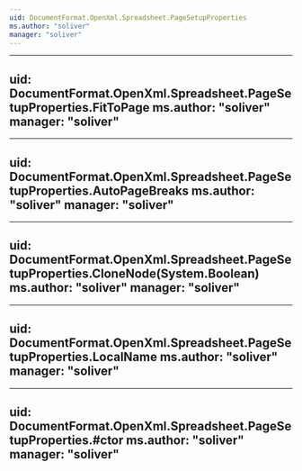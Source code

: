 ```yaml
---
uid: DocumentFormat.OpenXml.Spreadsheet.PageSetupProperties
ms.author: "soliver"
manager: "soliver"
---
```


---
uid: DocumentFormat.OpenXml.Spreadsheet.PageSetupProperties.FitToPage
ms.author: "soliver"
manager: "soliver"
---

---
uid: DocumentFormat.OpenXml.Spreadsheet.PageSetupProperties.AutoPageBreaks
ms.author: "soliver"
manager: "soliver"
---

---
uid: DocumentFormat.OpenXml.Spreadsheet.PageSetupProperties.CloneNode(System.Boolean)
ms.author: "soliver"
manager: "soliver"
---

---
uid: DocumentFormat.OpenXml.Spreadsheet.PageSetupProperties.LocalName
ms.author: "soliver"
manager: "soliver"
---

---
uid: DocumentFormat.OpenXml.Spreadsheet.PageSetupProperties.#ctor
ms.author: "soliver"
manager: "soliver"
---
